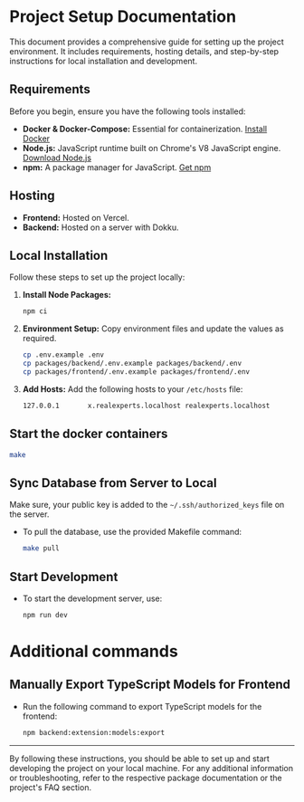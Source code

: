 # Project Setup Documentation

This document provides a comprehensive guide for setting up the project environment. It includes requirements, hosting details, and step-by-step instructions for local installation and development.

## Requirements

Before you begin, ensure you have the following tools installed:

- **Docker & Docker-Compose:** Essential for containerization. [Install Docker](https://docs.docker.com/engine/install/)
- **Node.js:** JavaScript runtime built on Chrome's V8 JavaScript engine. [Download Node.js](https://nodejs.org/en/download/)
- **npm:** A package manager for JavaScript. [Get npm](https://www.npmjs.com/get-npm)

## Hosting

- **Frontend:** Hosted on Vercel.
- **Backend:** Hosted on a server with Dokku.

## Local Installation

Follow these steps to set up the project locally:

1. **Install Node Packages:**
   ```bash
   npm ci
   ```

2. **Environment Setup:**
   Copy environment files and update the values as required.
   ```bash
   cp .env.example .env
   cp packages/backend/.env.example packages/backend/.env
   cp packages/frontend/.env.example packages/frontend/.env
   ```

3. **Add Hosts:**
   Add the following hosts to your `/etc/hosts` file:
   ```bash
   127.0.0.1       x.realexperts.localhost realexperts.localhost
    ```

## Start the docker containers

  ```bash
  make
  ```

## Sync Database from Server to Local

Make sure, your public key is added to the `~/.ssh/authorized_keys` file on the server.

- To pull the database, use the provided Makefile command:
  ```bash
  make pull
  ```

## Start Development

- To start the development server, use:
  ```bash
  npm run dev
  ```

# Additional commands

## Manually Export TypeScript Models for Frontend

- Run the following command to export TypeScript models for the frontend:
  ```bash
  npm backend:extension:models:export
  ```

---

By following these instructions, you should be able to set up and start developing the project on your local machine. For any additional information or troubleshooting, refer to the respective package documentation or the project's FAQ section.
